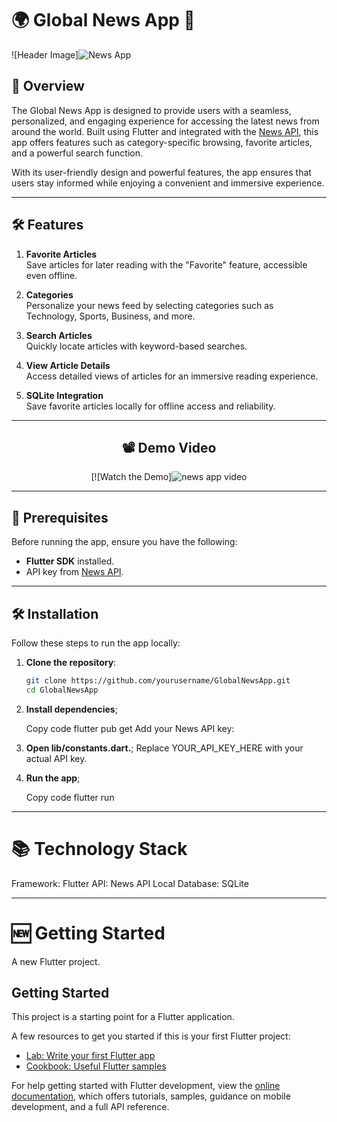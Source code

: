 # 🌍 Global News App 📰

![Header Image]![News App](https://github.com/user-attachments/assets/7c0bc370-1d9c-4247-b477-626aa32b61bb)

## 🚀 Overview  
The Global News App is designed to provide users with a seamless, personalized, and engaging experience for accessing the latest news from around the world. Built using Flutter and integrated with the [News API](https://newsapi.org/), this app offers features such as category-specific browsing, favorite articles, and a powerful search function.

With its user-friendly design and powerful features, the app ensures that users stay informed while enjoying a convenient and immersive experience.

---

## 🛠️ Features  

1. **Favorite Articles**  
   Save articles for later reading with the "Favorite" feature, accessible even offline.  

2. **Categories**  
   Personalize your news feed by selecting categories such as Technology, Sports, Business, and more.  

3. **Search Articles**  
   Quickly locate articles with keyword-based searches.

4. **View Article Details**  
   Access detailed views of articles for an immersive reading experience.  

5. **SQLite Integration**  
   Save favorite articles locally for offline access and reliability.  

---

<div align="center">

## 📽️ Demo Video  

[![Watch the Demo]![news app video](https://github.com/user-attachments/assets/62f7ddd7-872d-4fb9-a5b5-0f0a60c18aad)

</div>

---

## 🛑 Prerequisites  

Before running the app, ensure you have the following:  
- **Flutter SDK** installed.  
- API key from [News API](https://newsapi.org/).  

---

## 🛠️ Installation  

Follow these steps to run the app locally:  

1. **Clone the repository**:  
   ```bash
   git clone https://github.com/yourusername/GlobalNewsApp.git
   cd GlobalNewsApp
2. **Install dependencies**;

   Copy code
   flutter pub get
   Add your News API key:

3. **Open lib/constants.dart.**;
   Replace YOUR_API_KEY_HERE with your actual API key.

4. **Run the app**;
   
   Copy code
   flutter run

---

# 📚 Technology Stack

Framework: Flutter
API: News API
Local Database: SQLite

---

# 🆕 Getting Started

A new Flutter project.

## Getting Started

This project is a starting point for a Flutter application.

A few resources to get you started if this is your first Flutter project:

- [Lab: Write your first Flutter app](https://docs.flutter.dev/get-started/codelab)
- [Cookbook: Useful Flutter samples](https://docs.flutter.dev/cookbook)

For help getting started with Flutter development, view the
[online documentation](https://docs.flutter.dev/), which offers tutorials,
samples, guidance on mobile development, and a full API reference.

